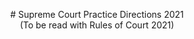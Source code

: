 <p align="center">
# Supreme Court Practice Directions 2021 <br> (To be read with Rules of Court 2021)
</p>
